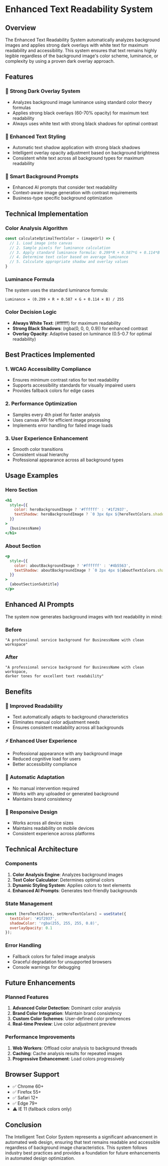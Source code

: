 # Enhanced Text Readability System

## Overview

The Enhanced Text Readability System automatically analyzes background images and applies strong dark overlays with white text for maximum readability and accessibility. This system ensures that text remains highly legible regardless of the background image's color scheme, luminance, or complexity by using a proven dark overlay approach.

## Features

### 🎨 **Strong Dark Overlay System**
- Analyzes background image luminance using standard color theory formulas
- Applies strong black overlays (60-70% opacity) for maximum text readability
- Always uses white text with strong black shadows for optimal contrast

### 📐 **Enhanced Text Styling**
- Automatic text shadow application with strong black shadows
- Intelligent overlay opacity adjustment based on background brightness
- Consistent white text across all background types for maximum readability

### 🔧 **Smart Background Prompts**
- Enhanced AI prompts that consider text readability
- Context-aware image generation with contrast requirements
- Business-type specific background optimization

## Technical Implementation

### Color Analysis Algorithm

```javascript
const calculateOptimalTextColor = (imageUrl) => {
  // 1. Load image into canvas
  // 2. Sample pixels for luminance calculation
  // 3. Apply standard luminance formula: 0.299*R + 0.587*G + 0.114*B
  // 4. Determine text color based on average luminance
  // 5. Calculate appropriate shadow and overlay values
}
```

### Luminance Formula
The system uses the standard luminance formula:
```
Luminance = (0.299 × R + 0.587 × G + 0.114 × B) / 255
```

### Color Decision Logic
- **Always White Text**: (#ffffff) for maximum readability
- **Strong Black Shadows**: (rgba(0, 0, 0, 0.9)) for enhanced contrast
- **Overlay Opacity**: Adaptive based on luminance (0.5-0.7 for optimal readability)

## Best Practices Implemented

### 1. **WCAG Accessibility Compliance**
- Ensures minimum contrast ratios for text readability
- Supports accessibility standards for visually impaired users
- Provides fallback colors for edge cases

### 2. **Performance Optimization**
- Samples every 4th pixel for faster analysis
- Uses canvas API for efficient image processing
- Implements error handling for failed image loads

### 3. **User Experience Enhancement**
- Smooth color transitions
- Consistent visual hierarchy
- Professional appearance across all background types

## Usage Examples

### Hero Section
```jsx
<h1 
  style={{
    color: heroBackgroundImage ? '#ffffff' : '#1f2937',
    textShadow: heroBackgroundImage ? `0 3px 6px ${heroTextColors.shadowColor}` : 'none'
  }}
>
  {businessName}
</h1>
```

### About Section
```jsx
<p 
  style={{
    color: aboutBackgroundImage ? '#ffffff' : '#4b5563',
    textShadow: aboutBackgroundImage ? `0 2px 4px ${aboutTextColors.shadowColor}` : 'none'
  }}
>
  {aboutSectionSubtitle}
</p>
```

## Enhanced AI Prompts

The system now generates background images with text readability in mind:

### Before
```
"A professional service background for BusinessName with clean workspace"
```

### After
```
"A professional service background for BusinessName with clean workspace, 
darker tones for excellent text readability"
```

## Benefits

### 🎯 **Improved Readability**
- Text automatically adapts to background characteristics
- Eliminates manual color adjustment needs
- Ensures consistent readability across all backgrounds

### ⚡ **Enhanced User Experience**
- Professional appearance with any background image
- Reduced cognitive load for users
- Better accessibility compliance

### 🔄 **Automatic Adaptation**
- No manual intervention required
- Works with any uploaded or generated background
- Maintains brand consistency

### 📱 **Responsive Design**
- Works across all device sizes
- Maintains readability on mobile devices
- Consistent experience across platforms

## Technical Architecture

### Components
1. **Color Analysis Engine**: Analyzes background images
2. **Text Color Calculator**: Determines optimal colors
3. **Dynamic Styling System**: Applies colors to text elements
4. **Enhanced AI Prompts**: Generates text-friendly backgrounds

### State Management
```javascript
const [heroTextColors, setHeroTextColors] = useState({
  textColor: '#1f2937',
  shadowColor: 'rgba(255, 255, 255, 0.8)',
  overlayOpacity: 0.1
});
```

### Error Handling
- Fallback colors for failed image analysis
- Graceful degradation for unsupported browsers
- Console warnings for debugging

## Future Enhancements

### Planned Features
1. **Advanced Color Detection**: Dominant color analysis
2. **Brand Color Integration**: Maintain brand consistency
3. **Custom Color Schemes**: User-defined color preferences
4. **Real-time Preview**: Live color adjustment preview

### Performance Improvements
1. **Web Workers**: Offload color analysis to background threads
2. **Caching**: Cache analysis results for repeated images
3. **Progressive Enhancement**: Load colors progressively

## Browser Support

- ✅ Chrome 60+
- ✅ Firefox 55+
- ✅ Safari 12+
- ✅ Edge 79+
- ⚠️ IE 11 (fallback colors only)

## Conclusion

The Intelligent Text Color System represents a significant advancement in automated web design, ensuring that text remains readable and accessible regardless of background image characteristics. This system follows industry best practices and provides a foundation for future enhancements in automated design optimization. 